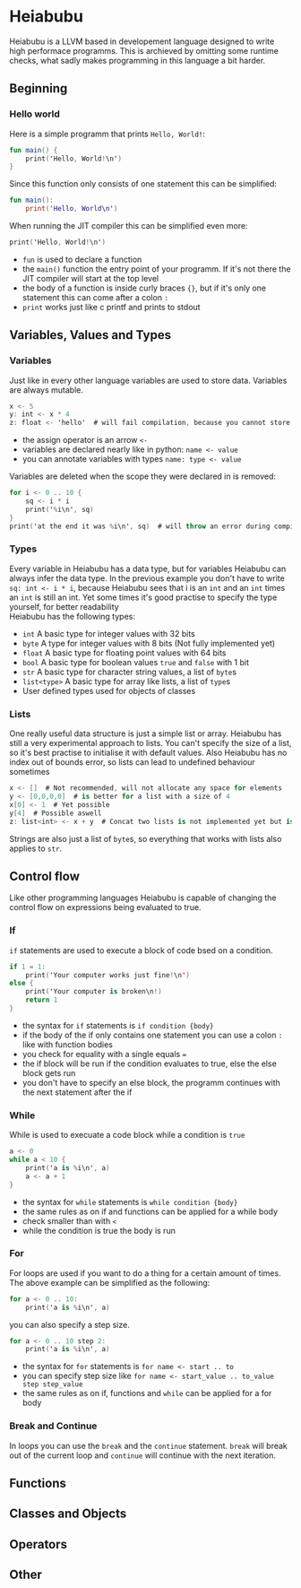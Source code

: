 # Heiabubu #
Heiabubu is a LLVM based in developement language designed to write high performace programms. 
This is archieved by omitting some runtime checks, what sadly makes programming in this language a bit harder.

## Beginning ##

### Hello world ###
Here is a simple programm that prints `Hello, World!`:
```kotlin
fun main() {
    print('Hello, World!\n')
}
```
Since this function only consists of one statement this can be simplified:
```kotlin
fun main():
    print('Hello, World\n')
```
When running the JIT compiler this can be simplified even more:
```kotlin
print('Hello, World!\n')
```
 - `fun` is used to declare a function
 - the `main()` function the entry point of your programm. If it's not there the JIT compiler will start at the top level
 - the body of a function is inside curly braces `{}`, but if it's only one statement this can come after a colon `:`
 - `print` works just like c printf and prints to stdout

## Variables, Values and Types ## 

### Variables ###
Just like in every other language variables are used to store data. Variables are always mutable.
```kotlin
x <- 5 
y: int <- x * 4
z: float <- 'hello'  # will fail compilation, because you cannot store a str to a float
```
 - the assign operator is an arrow `<-`
 - variables are declared nearly like in python: `name <- value`
 - you can annotate variables with types `name: type <- value`

Variables are deleted when the scope they were declared in is removed:
```kotlin
for i <- 0 .. 10 {
    sq <- i * i
    print('%i\n', sq)
}
print('at the end it was %i\n', sq)  # will throw an error during compilation
```

### Types ###
Every variable in Heiabubu has a data type, but for variables Heiabubu can always infer the data type.
In the previous example you don't have to write `sq: int <- i * i`, because Heiabubu sees that i is an `int` and an `int` times an `int` is still an int.
Yet some times it's good practise to specify the type yourself, for better readability   
Heiabubu has the following types:
 - `int` A basic type for integer values with 32 bits
 - `byte` A type for integer values with 8 bits (Not fully implemented yet)
 - `float` A basic type for floating point values with 64 bits
 - `bool` A basic type for boolean values `true` and `false` with 1 bit
 - `str` A basic type for character string values, a list of `byte`s
 - `list<type>` A basic type for array like lists, a list of `type`s
 - User defined types used for objects of classes


### Lists ###
One really useful data structure is just a simple list or array.
Heiabubu has still a very experimental approach to lists.
You can't specify the size of a list, so it's best practise to initialise it with default values.
Also Heiabubu has no index out of bounds error, so lists can lead to undefined behaviour sometimes
```kotlin
x <- []  # Not recommended, will not allocate any space for elements
y <- [0,0,0,0]  # is better for a list with a size of 4
x[0] <- 1  # Yet possible
y[4]  # Possible aswell
z: list<int> <- x + y  # Concat two lists is not implemented yet but is in progress
```
Strings are also just a list of `byte`s, so everything that works with lists also applies to `str`.

## Control flow ##
Like other programming languages Heiabubu is capable of changing the control flow on expressions being evaluated to true.

### If ###
`if` statements are used to execute a block of code bsed on a condition.
```kotlin
if 1 = 1:
    print('Your computer works just fine!\n')
else {
    print('Your computer is broken\n!)
    return 1
}
```
 - the syntax for `if` statements is `if condition {body}`
 - if the body of the if only contains one statement you can use a colon `:` like with function bodies
 - you check for equality with a single equals `=`
 - the if block will be run if the condition evaluates to true, else the else block gets run
 - you don't have to specify an else block, the programm continues with the next statement after the if

### While ###
While is used to execuate a code block while a condition is `true`
```kotlin
a <- 0
while a < 10 {
    print('a is %i\n', a)
    a <- a + 1
}
```
 - the syntax for `while` statements is `while condition {body}`
 - the same rules as on if and functions can be applied for a while body
 - check smaller than with `<`
 - while the condition is true the body is run

### For ###
For loops are used if you want to do a thing for a certain amount of times.
The above example can be simplified as the following:
```kotlin
for a <- 0 .. 10:
    print('a is %i\n', a)
```
you can also specify a step size.
```kotlin
for a <- 0 .. 10 step 2:
    print('a is %i\n', a)
```
 - the syntax for `for` statements is `for name <- start .. to`
 - you can specify step size like `for name <- start_value .. to_value step step_value`
 - the same rules as on if, functions and `while` can be applied for a for body

### Break and Continue ###
In loops you can use the `break` and the `continue` statement.
`break` will break out of the current loop and `continue` will continue with the next iteration.

    
## Functions ##
## Classes and Objects ##

## Operators ##

## Other ##
